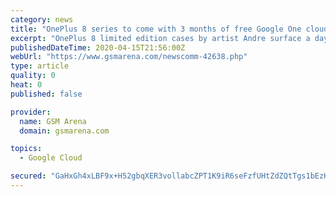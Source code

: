 ```yaml
---
category: news
title: "OnePlus 8 series to come with 3 months of free Google One cloud storage Comments"
excerpt: "OnePlus 8 limited edition cases by artist Andre surface a day early OnePlus 8 Pro promo package from the planned pop-up event leaks OnePlus 8 and 8 Pro - what to expect OnePlus 8, 8 Pro and accessories India pricing leaks"
publishedDateTime: 2020-04-15T21:56:00Z
webUrl: "https://www.gsmarena.com/newscomm-42638.php"
type: article
quality: 0
heat: 0
published: false

provider:
  name: GSM Arena
  domain: gsmarena.com

topics:
  - Google Cloud

secured: "GaHxGh4xLBF9x+H52gbqXER3vollabcZPT1K9iR6seFzfUHtZdZQtTgs1bEzHhLa/4CUNbdEYGhgdC8PSUL8bZUNk7ZRUP4wI/guZgaivtsF7FKQOzj4vgoUnqx982yzGxAvgPCyZdv2BeW7XMgW+anG4er3GUiSQ0xEhCak2ORExmcyu8mH5mZobiXm5Wwy0PVIrVQcfxar4BbRmv5cKqt7/anK3MIljQvfGwP+IVfYekWJZ5PkmBbPR/PTRyoRXU98M1JnvIrOKXOpfk93wj0fE0ccL+WCoONiUhlhLoTtnV8zREZvmmOSCQUxhAX3;6QqSt8qIVnkxj3eSjkwG/A=="
---
```


